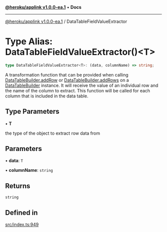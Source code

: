 [**@heroku/applink v1.0.0-ea.1**](../README.md) • **Docs**

***

[@heroku/applink v1.0.0-ea.1](../README.md) / DataTableFieldValueExtractor

# Type Alias: DataTableFieldValueExtractor()\<T\>

```ts
type DataTableFieldValueExtractor<T>: (data, columnName) => string;
```

A transformation function that can be provided when calling [DataTableBuilder.addRow](../interfaces/DataTableBuilder.md#addrow) or
[DataTableBuilder.addRows](../interfaces/DataTableBuilder.md#addrows) on a [DataTableBuilder](../interfaces/DataTableBuilder.md) instance. It will
receive the value of an individual row and the name of the column to extract. This function
will be called for each column that is included in the data table.

## Type Parameters

• **T**

the type of the object to extract row data from

## Parameters

• **data**: `T`

• **columnName**: `string`

## Returns

`string`

## Defined in

[src/index.ts:949](https://github.com/heroku/heroku-applink-nodejs/blob/2642d389dda315880ee5a3612d84ccbd71f43b77/src/index.ts#L949)
